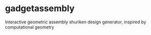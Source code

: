 # gadgetassembly
Interactive geometric assembly shuriken design generator, inspired by computational geometry
